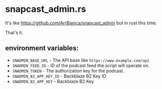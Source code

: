 # snapcast_admin.rs

It's like https://github.com/ArrBianca/snapcast_admin but in rust this time.

That's it.

## environment variables:
- `SNADMIN_BASE_URL` - The API base like `https://www.example.com/api`
- `SNADMIN_FEED_ID` - ID of the podcast feed the script will operate on.
- `SNADMIN_TOKEN` - The authorization key for the podcast.
- `SNADMIN_B2_APP_KEY_ID` - Backblaze B2 Key ID
- `SNADMIN_B2_APP_KEY` - Backblaze B2 Key
